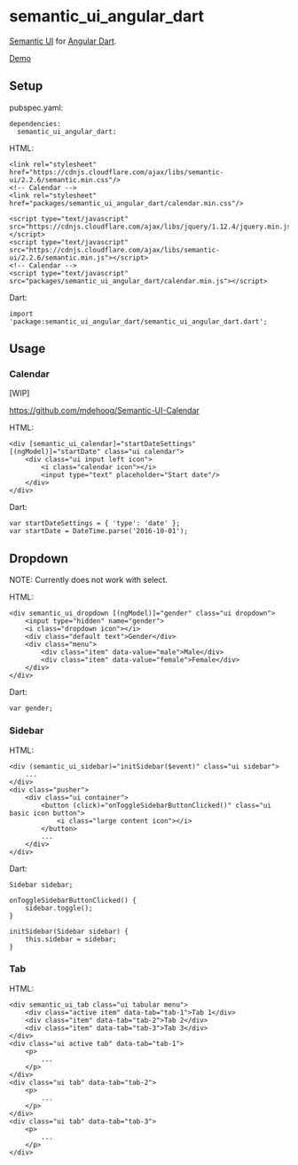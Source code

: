 # semantic_ui_angular_dart

[Semantic UI](http://semantic-ui.com/) for [Angular Dart](https://angular.io/dart).

[Demo](https://ngyewch.github.io/semantic-ui-angular-dart/)

## Setup

pubspec.yaml:

    dependencies:
      semantic_ui_angular_dart: 


HTML:

    <link rel="stylesheet" href="https://cdnjs.cloudflare.com/ajax/libs/semantic-ui/2.2.6/semantic.min.css"/>
    <!-- Calendar -->
    <link rel="stylesheet" href="packages/semantic_ui_angular_dart/calendar.min.css"/>

    <script type="text/javascript" src="https://cdnjs.cloudflare.com/ajax/libs/jquery/1.12.4/jquery.min.js"></script>
    <script type="text/javascript" src="https://cdnjs.cloudflare.com/ajax/libs/semantic-ui/2.2.6/semantic.min.js"></script>
    <!-- Calendar -->
    <script type="text/javascript" src="packages/semantic_ui_angular_dart/calendar.min.js"></script>

Dart:

    import 'package:semantic_ui_angular_dart/semantic_ui_angular_dart.dart';

## Usage

### Calendar

[WIP]

https://github.com/mdehoog/Semantic-UI-Calendar

HTML:

    <div [semantic_ui_calendar]="startDateSettings" [(ngModel)]="startDate" class="ui calendar">
        <div class="ui input left icon">
            <i class="calendar icon"></i>
            <input type="text" placeholder="Start date"/>
        </div>
    </div>

Dart:

    var startDateSettings = { 'type': 'date' };
    var startDate = DateTime.parse('2016-10-01');

## Dropdown

NOTE: Currently does not work with select.

HTML:

    <div semantic_ui_dropdown [(ngModel)]="gender" class="ui dropdown">
        <input type="hidden" name="gender">
        <i class="dropdown icon"></i>
        <div class="default text">Gender</div>
        <div class="menu">
            <div class="item" data-value="male">Male</div>
            <div class="item" data-value="female">Female</div>
        </div>
    </div>

Dart:

    var gender;

### Sidebar

HTML:

    <div (semantic_ui_sidebar)="initSidebar($event)" class="ui sidebar">
        ...
    </div>
    <div class="pusher">
        <div class="ui container">
            <button (click)="onToggleSidebarButtonClicked()" class="ui basic icon button">
                <i class="large content icon"></i>
            </button>
            ...
        </div>
    </div>

Dart:

    Sidebar sidebar;

    onToggleSidebarButtonClicked() {
        sidebar.toggle();
    }

    initSidebar(Sidebar sidebar) {
        this.sidebar = sidebar;
    }

### Tab

HTML:

    <div semantic_ui_tab class="ui tabular menu">
        <div class="active item" data-tab="tab-1">Tab 1</div>
        <div class="item" data-tab="tab-2">Tab 2</div>
        <div class="item" data-tab="tab-3">Tab 3</div>
    </div>
    <div class="ui active tab" data-tab="tab-1">
        <p>
            ...
        </p>
    </div>
    <div class="ui tab" data-tab="tab-2">
        <p>
            ...
        </p>
    </div>
    <div class="ui tab" data-tab="tab-3">
        <p>
            ...
        </p>
    </div>
